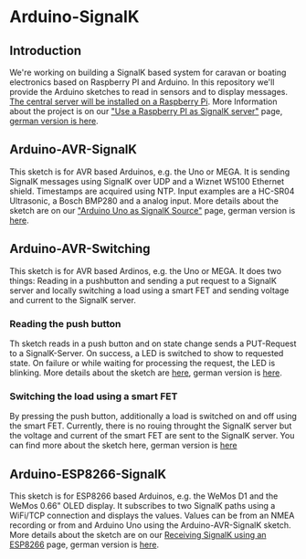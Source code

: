 # Arduino-SignalK
## Introduction
We're working on building a SignalK based system for caravan or boating electronics based on Raspberry PI and Arduino. In this repository we'll provide the Arduino sketches to read in sensors and to display messages. [The central server will be installed on a Raspberry Pi](https://vehicle-hacks.com/signalk-2/use-a-raspberry-pi-as-signalk-server/). More Information about the project is on our ["Use a Raspberry PI as SignalK server"](https://vehicle-hacks.com/signalk-2/) page, [german version is here](https://vehicle-hacks.de/signalk/).

## Arduino-AVR-SignalK
This sketch is for AVR based Arduinos, e.g. the Uno or MEGA. It is sending SignalK messages using SignalK over UDP and a Wiznet W5100 Ethernet shield. Timestamps are acquired using NTP. Input examples are a HC-SR04 Ultrasonic, a Bosch BMP280 and a analog input. More details about the sketch are on our ["Arduino Uno as SignalK Source"](https://vehicle-hacks.com/signalk-2/arduino-uno-as-signalk-source/) page, german version is [here](https://vehicle-hacks.de/signalk/arduino-uno-als-signalk-quelle/).

## Arduino-AVR-Switching
This sketch is for AVR based Ardinos, e.g. the Uno or MEGA. It does two things: Reading in a pushbutton and sending a put request to a SignalK server and locally switching a load using a smart FET and sending voltage and current to the SignalK server.
### Reading the push button
Th sketch reads in a push button and on state change sends a PUT-Request to a SignalK-Server. On success, a LED is switched to show to requested state. On failure or while waiting for processing the request, the LED is blinking. More details about the sketch are [here](https://vehicle-hacks.com/2021/05/01/switching-using-signalk-part-2/), german version is [here](https://vehicle-hacks.de/2021/04/30/schalten-mit-signalk-teil-2/).
### Switching the load using a smart FET
By pressing the push button, additionally a load is switched on and off using the smart FET. Currently, there is no rouing throught the SignalK server but the voltage and current of the smart FET are sent to the SignalK server. You can find more about the sketch here, german version is [here](https://vehicle-hacks.de/2022/01/02/schalten-mit-signalk-teil-3/)


## Arduino-ESP8266-SignalK
This sketch is for ESP8266 based Arduinos, e.g. the WeMos D1 and the WeMos 0.66" OLED display. It subscribes to two SignalK paths using a WiFi/TCP connection and displays the values. Values can be from an NMEA recording or from and Arduino Uno using the Arduino-AVR-SignalK sketch. More details about the sketch are on our [Receiving SignalK using an ESP8266](https://vehicle-hacks.com/signalk-2/receiving-signalk-using-an-esp8266/) page, german version is [here](https://vehicle-hacks.de/signalk/empfangen-von-signalk-daten-mit-dem-esp8266/).
